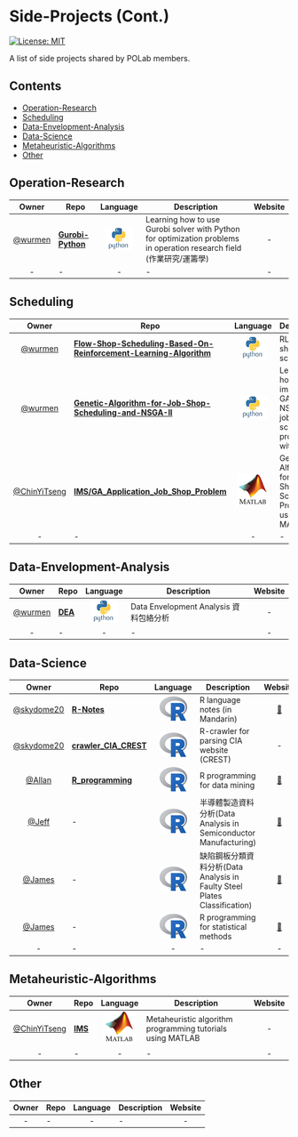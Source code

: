 # Side-Projects (Cont.)
[![License: MIT](https://img.shields.io/badge/License-MIT-blue.svg)](https://opensource.org/licenses/MIT)

A list of side projects shared by POLab members.

## Contents

- [Operation-Research](#operation-research)
- [Scheduling](#scheduling)
- [Data-Envelopment-Analysis](#data-envelopment-analysis)
- [Data-Science](#data-science)
- [Metaheuristic-Algorithms](#metaheuristic-algorithms)
- [Other](#other)


## Operation-Research
Owner | Repo | Language |Description | Website
:---: | --- | :---: | --- | :---:
[@wurmen] | [**Gurobi-Python**](https://github.com/wurmen/Gurobi-Python) | ![image](https://github.com/PO-LAB/Side-Projects/blob/master/logo/python.png) | Learning how to use Gurobi solver with Python for optimization problems in operation research field (作業研究/運籌學)| -
-|-|-|-|-

## Scheduling
Owner | Repo| Language |Description | Website
:---: | --- | :---: | --- | :---:
[@wurmen] | [**Flow-Shop-Scheduling-Based-On-Reinforcement-Learning-Algorithm**](https://github.com/wurmen/Flow-Shop-Scheduling-Based-On-Reinforcement-Learning-Algorithm) |![image](https://github.com/PO-LAB/Side-Projects/blob/master/logo/python.png) |RL for flow shop scheduling| -
[@wurmen] | [**Genetic-Algorithm-for-Job-Shop-Scheduling-and-NSGA-II**](https://github.com/wurmen/Genetic-Algorithm-for-Job-Shop-Scheduling-and-NSGA-II) |![image](https://github.com/PO-LAB/Side-Projects/blob/master/logo/python.png) |Learning how to implement GA and NSGA-II for job shop scheduling problem with Python| -
[@ChinYiTseng]|[**IMS/GA_Application_Job_Shop_Problem**](https://github.com/PO-LAB/Intelligent-Manufacturing-Systems/blob/master/GA_Application_Job_Shop_Problem/JSP.md)| ![image](https://github.com/PO-LAB/Side-Projects/blob/master/logo/matlab.png) |Genetic Alforithm for Job Shop Scheduling Problem using MATLAB|-
-|-|-|-|-

## Data-Envelopment-Analysis
Owner | Repo| Language |Description | Website
:---: | --- | :---: | --- | :---:
[@wurmen] | [**DEA**](https://github.com/wurmen/DEA) |![image](https://github.com/PO-LAB/Side-Projects/blob/master/logo/python.png) |Data Envelopment Analysis 資料包絡分析 | -
-|-|-|-|-


## Data-Science
Owner | Repo| Language |Description | Website
:---: | --- | :---: | --- | :---:
[@skydome20] | [**R-Notes**](https://github.com/skydome20/R-Notes) | ![image](https://github.com/PO-LAB/Side-Projects/blob/master/logo/R.png)| R language notes (in Mandarin)| [:balloon:](http://rpubs.com/skydome20/Table)
[@skydome20] | [**crawler_CIA_CREST**](https://github.com/skydome20/crawler_CIA_CREST) | ![image](https://github.com/PO-LAB/Side-Projects/blob/master/logo/R.png) |R-crawler for parsing CIA website (CREST) | -
[@Allan] | [**R_programming**](https://github.com/allan811118/R_programming) | ![image](https://github.com/PO-LAB/Side-Projects/blob/master/logo/R.png) |R programming for data mining | [:balloon:](http://rpubs.com/allan811118/R_programming_00)
[@Jeff] | - | ![image](https://github.com/PO-LAB/Side-Projects/blob/master/logo/R.png) |半導體製造資料分析(Data Analysis in Semiconductor Manufacturing)  | [:balloon:](http://rpubs.com/jeff_datascience/Semiconductor_Manufacturing)
[@James] | - | ![image](https://github.com/PO-LAB/Side-Projects/blob/master/logo/R.png) |缺陷鋼板分類資料分析(Data Analysis in Faulty Steel Plates Classification)  | [:balloon:](http://rpubs.com/james_datacatcher/svm)
[@James] | - | ![image](https://github.com/PO-LAB/Side-Projects/blob/master/logo/R.png) |R programming for statistical methods| [:balloon:](http://rpubs.com/james_datacatcher)
-|-|-|-|-

## Metaheuristic-Algorithms
Owner | Repo| Language |Description | Website
:---: | --- | :---: | --- | :---:
[@ChinYiTseng]|[**IMS**](https://github.com/ChinYiTseng/IMS)| ![image](https://github.com/PO-LAB/Side-Projects/blob/master/logo/matlab.png) |Metaheuristic algorithm programming tutorials using MATLAB|-
-|-|-|-|-


## Other
Owner | Repo| Language |Description | Website
:---: | --- | :---: | --- | :---:
-|-|-|-|-



[@wurmen]: https://www.linkedin.com/in/chengmanwu/
[@skydome20]: https://www.linkedin.com/in/skydome20/

















[@Allan]: https://www.linkedin.com/in/iamallanchou
[@Jeff]: https://www.linkedin.com/in/hungyuhsin/
[@James]: https://www.linkedin.com/in/iamjameswu/ 
[@ChinYiTseng]: https://www.linkedin.com/in/chin-yi-tseng-398a10120

